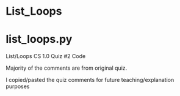 # List_Loops
# list_loops.py

 List/Loops CS 1.0 Quiz #2 Code

 Majority of the comments are from original quiz.
 
 I copied/pasted the quiz comments for future teaching/explanation purposes
